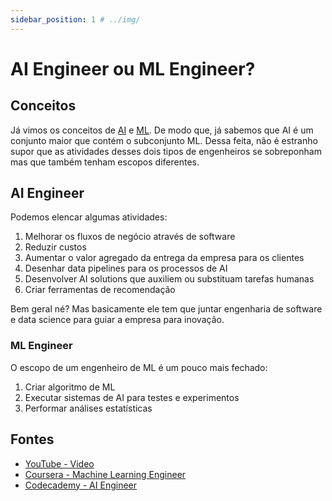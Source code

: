 ```yaml
---
sidebar_position: 1 # ../img/
---
```


# AI Engineer ou ML Engineer?

## Conceitos

Já vimos os conceitos de [AI](99-archive/01-roadmapsh/01-ai-engineer/02-intro/02-Terminologia.md#artificial-intelligence---ai) e [ML](99-archive/01-roadmapsh/01-ai-engineer/02-intro/02-Terminologia.md#machine-learning---ml). De modo que, já sabemos que AI é um conjunto maior que contém o subconjunto ML. Dessa feita, não é estranho supor que as atividades desses dois tipos de engenheiros se sobreponham mas que também tenham escopos diferentes.

## AI Engineer

Podemos elencar algumas atividades:
1. Melhorar os fluxos de negócio através de software
2. Reduzir custos
3. Aumentar o valor agregado da entrega da empresa para os clientes
4. Desenhar data pipelines para os processos de AI
5. Desenvolver AI solutions que auxiliem ou substituam tarefas humanas
6. Criar ferramentas de recomendação

Bem geral né? Mas basicamente ele tem que juntar engenharia de software e data science para guiar a empresa para inovação.

### ML Engineer

O escopo de um engenheiro de ML é um pouco mais fechado:
1. Criar algoritmo de ML
2. Executar sistemas de AI para testes e experimentos
3. Performar análises estatísticas

## Fontes
- [YouTube - Video](https://www.youtube.com/watch?v=4RixMPF4xis)
- [Coursera - Machine Learning Engineer](https://www.coursera.org/articles/what-is-machine-learning-engineer)
- [Codecademy - AI Engineer](https://www.codecademy.com/resources/blog/what-does-an-ai-engineer-do/)
